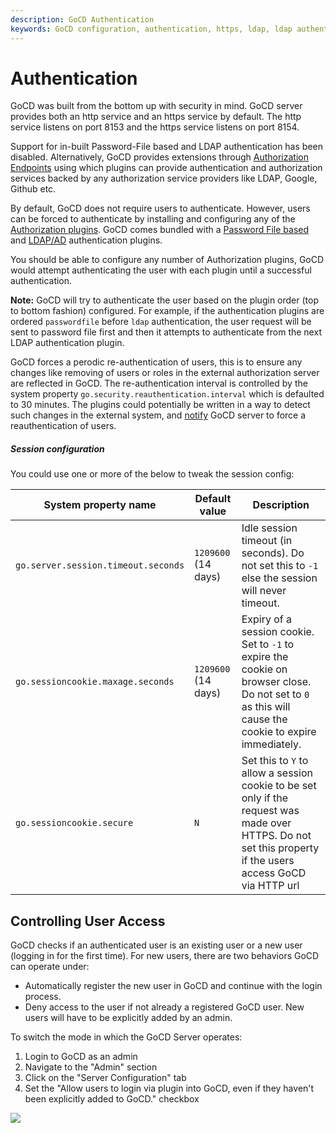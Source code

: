 ```yaml
---
description: GoCD Authentication
keywords: GoCD configuration, authentication, https, ldap, ldap authentication, authorization plugins, user access, passwords, logins, authorization endpoints, GoCD security
---
```


# Authentication

GoCD was built from the bottom up with security in mind. GoCD server provides both an http service and an https service by default. The http service listens on port 8153 and the https service listens on port 8154.

Support for in-built Password-File based and LDAP authentication has been disabled. Alternatively, GoCD provides extensions through [Authorization Endpoints](https://plugin-api.gocd.org/current/authorization/) using which plugins can provide authentication and authorization services backed by any authorization service providers like LDAP, Google, Github etc.

By default, GoCD does not require users to authenticate. However, users can be forced to authenticate by installing and configuring any of the [Authorization plugins](https://plugin-api.gocd.org/current/authorization/). GoCD comes bundled with a [Password File based](https://github.com/gocd/filebased-authentication-plugin) and [LDAP/AD](https://github.com/gocd/gocd-ldap-authentication-plugin) authentication plugins.

You should be able to configure any number of Authorization plugins, GoCD would attempt authenticating the user with each plugin until a successful authentication.

**Note:** GoCD will try to authenticate the user based on the plugin order (top to bottom fashion) configured. For example, if the authentication plugins are ordered `passwordfile` before `ldap` authentication, the user request will be sent to password file first and then it attempts to authenticate from the next LDAP authentication plugin.

GoCD forces a perodic re-authentication of users, this is to ensure any changes like removing of users or roles in the external authorization server are reflected in GoCD. The re-authentication interval is controlled by the system property `go.security.reauthentication.interval` which is defaulted to 30 minutes. The plugins could potentially be written in a way to detect such changes in the external system, and [notify](https://plugin-api.gocd.org/current/authorization/#invalidate-users-cache) GoCD server to force a reauthentication of users.

##### Session configuration

You could use one or more of the below to tweak the session config:

| System property name | Default value | Description |
|-----------|----------|-------------|
| `go.server.session.timeout.seconds` | `1209600` (14 days)  | Idle session timeout (in seconds). Do not set this to `-1` else the session will never timeout. |
| `go.sessioncookie.maxage.seconds` | `1209600` (14 days)  | Expiry of a session cookie. Set to `-1` to expire the cookie on browser close. Do not set to `0` as this will cause the cookie to expire immediately.|
| `go.sessioncookie.secure` | `N`  | Set this to `Y` to allow a session cookie to be set only if the request was made over HTTPS. Do not set this property if the users access GoCD via HTTP url|

## Controlling User Access

GoCD checks if an authenticated user is an existing user or a new user (logging in for the first time). For new users, there are two behaviors GoCD can operate under:

-   Automatically register the new user in GoCD and continue with the login process.
-   Deny access to the user if not already a registered GoCD user. New users will have to be explicitly added by an admin.

To switch the mode in which the GoCD Server operates:

1.  Login to GoCD as an admin
2.  Navigate to the "Admin" section
3.  Click on the "Server Configuration" tab
4.  Set the "Allow users to login via plugin into GoCD, even if they haven't been explicitly added to GoCD." checkbox

![](../resources/images/user_authentication_auto_login.png)

